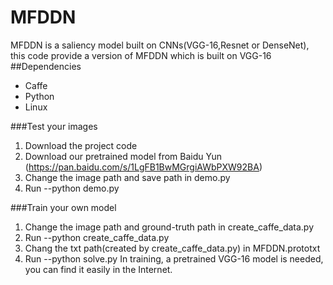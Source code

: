 # MFDDN
MFDDN is a saliency model built on CNNs(VGG-16,Resnet or DenseNet), this code provide a version of MFDDN which is built on VGG-16
##Dependencies
- Caffe
- Python
- Linux

###Test your images
1. Download the project code
2. Download our pretrained model from Baidu Yun (https://pan.baidu.com/s/1LgFB1BwMGrgiAWbPXW92BA)
3. Change the image path and save path in demo.py
4. Run --python demo.py

###Train your own model
1. Change the image path and ground-truth path in create_caffe_data.py
2. Run --python create_caffe_data.py
3. Chang the txt path(created by create_caffe_data.py) in MFDDN.prototxt
4. Run --python solve.py
In training, a pretrained VGG-16 model is needed, you can find it easily in the Internet.
